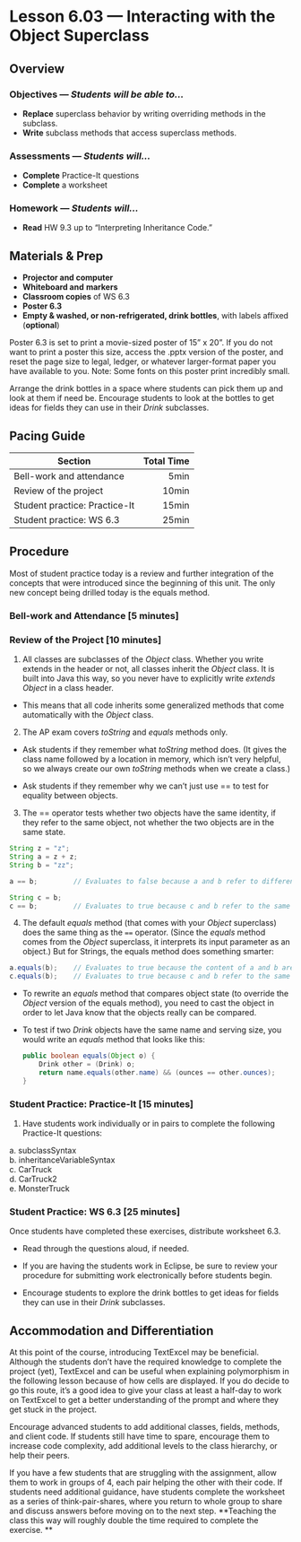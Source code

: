 Lesson 6.03 — Interacting with the Object Superclass
====================================================================================================

Overview
--------
### Objectives — _Students will be able to…_
- **Replace** superclass behavior by writing overriding methods in the subclass.
- **Write** subclass methods that access superclass methods.

### Assessments — _Students will…_
- **Complete** Practice-It questions
- **Complete** a worksheet

### Homework — _Students will…_
- **Read** HW 9.3 up to “Interpreting Inheritance Code.”


Materials & Prep
----------------
- **Projector and computer**
- **Whiteboard and** **markers**
- **Classroom copies** of WS 6.3
- **Poster 6.3**
- **Empty & washed, or non-refrigerated, drink bottles**, with labels affixed (**optional**)

Poster 6.3 is set to print a movie-sized poster of 15” x 20”. If you do not want to print a poster
this size, access the .pptx version of the poster, and reset the page size to legal, ledger, or
whatever larger-format paper you have available to you. Note: Some fonts on this poster print
incredibly small.

Arrange the drink bottles in a space where students can pick them up and look at them if need be.
Encourage students to look at the bottles to get ideas for fields they can use in their *Drink*
subclasses.


Pacing Guide
------------
| Section                       | Total Time |
|-------------------------------|-----------:|
| Bell-work and attendance      |       5min |
| Review of the project         |      10min |
| Student practice: Practice-It |      15min |
| Student practice: WS 6.3      |      25min |


Procedure
---------
Most of student practice today is a review and further integration of the concepts that were
introduced since the beginning of this unit. The only new concept being drilled today is the equals
method.

### Bell-work and Attendance \[5 minutes\]

### Review of the Project \[10 minutes\]
1. All classes are subclasses of the *Object* class. Whether you write extends in the header or not,
  all classes inherit the *Object* class. It is built into Java this way, so you never have to
  explicitly write *extends Object* in a class header.

  - This means that all code inherits some generalized methods that come automatically with the
    *Object* class.

2. The AP exam covers *toString* and *equals* methods only.

  - Ask students if they remember what *toString* method does. (It gives the class name followed
    by a location in memory, which isn’t very helpful, so we always create our own *toString*
    methods when we create a class.)

  - Ask students if they remember why we can’t just use == to test for equality between objects.

3. The == operator tests whether two objects have the same identity, if they refer to the same
  object, not whether the two objects are in the same state.

  ``` Java
  String z = "z";
  String a = z + z;
  String b = "zz";

  a == b;         // Evaluates to false because a and b refer to different Strings

  String c = b;
  c == b;         // Evaluates to true because c and b refer to the same String
  ```

4. The default *equals* method (that comes with your *Object* superclass) does the same thing as the
  `==` operator. (Since the *equals* method comes from the *Object* superclass, it interprets its
  input parameter as an object.) But for Strings, the equals method does something smarter:

  ``` Java
  a.equals(b);    // Evaluates to true because the content of a and b are the same "zz"
  c.equals(b);    // Evaluates to true because c and b refer to the same String
  ```

  - To rewrite an *equals* method that compares object state (to override the *Object* version of
    the equals method), you need to cast the object in order to let Java know that the objects
    really can be compared.

  - To test if two *Drink* objects have the same name and serving size, you would write an *equals*
    method that looks like this:

    ``` Java
    public boolean equals(Object o) {
        Drink other = (Drink) o;
        return name.equals(other.name) && (ounces == other.ounces);
    }
    ```

### Student Practice: Practice-It \[15 minutes\]
1. Have students work individually or in pairs to complete the following Practice-It questions:

  a. subclassSyntax<br>
  b. inheritanceVariableSyntax<br>
  c. CarTruck<br>
  d. CarTruck2<br>
  e. MonsterTruck

### Student Practice: WS 6.3 \[25 minutes\]
Once students have completed these exercises, distribute worksheet 6.3.

  - Read through the questions aloud, if needed.

  - If you are having the students work in Eclipse, be sure to review your procedure for submitting
    work electronically before students begin.

  - Encourage students to explore the drink bottles to get ideas for fields they can use in their
    *Drink* subclasses.


Accommodation and Differentiation
---------------------------------
At this point of the course, introducing TextExcel may be beneficial. Although the students don’t
have the required knowledge to complete the project (yet), TextExcel and can be useful when
explaining polymorphism in the following lesson because of how cells are displayed. If you do decide
to go this route, it’s a good idea to give your class at least a half-day to work on TextExcel to
get a better understanding of the prompt and where they get stuck in the project.

Encourage advanced students to add additional classes, fields, methods, and client code. If students
still have time to spare, encourage them to increase code complexity, add additional levels to the
class hierarchy, or help their peers.

If you have a few students that are struggling with the assignment, allow them to work in groups of
4, each pair helping the other with their code. If students need additional guidance, have students
complete the worksheet as a series of think-pair-shares, where you return to whole group to share
and discuss answers before moving on to the next step. **Teaching the class this way will roughly
double the time required to complete the exercise. **

